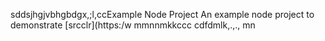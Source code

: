 sddsjhgjvbhgbdgx,;l,ccExample Node Project
An example node project to demonstrate [srcclr](https:/w
mmnnmkkccc
   cdfdmlk,.,.,
mn
